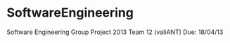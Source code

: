 SoftwareEngineering
===================

Software Engineering Group Project 2013
Team 12 (valiANT)
Due: 18/04/13
